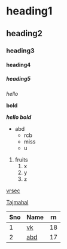 # heading1
## heading2
### heading3
#### heading4
##### heading5
*hello*

**bold**

***hello bold***

* abd
  * rcb
  * miss
  * u  
1. fruits
    1. x
    2. y
    3. z

[vrsec](https://www.google.com/search?channel=fs&client=ubuntu&q=vrsec)
 
[Tajmahal](https://images.unsplash.com/photo-1564507592333-c60657eea523?ixlib=rb-1.2.1&ixid=MnwxMjA3fDB8MHxzZWFyY2h8Mnx8dGFqJTIwbWFoYWx8ZW58MHx8MHx8&w=1000&q=80)

Sno|Name|rn
---|---|---
1|[vk](https://cdn.dnaindia.com/sites/default/files/styles/full/public/2021/10/22/1002052-virat-kohli.jpg)|18
2|[abd](https://www.deccanherald.com/sites/dh/files/styles/article_detail/public/articleimages/2020/10/19/file7ch0bnh7ns8cbttbblt-903822-1603083203.jpg?itok=PLEdM_jT)|17
